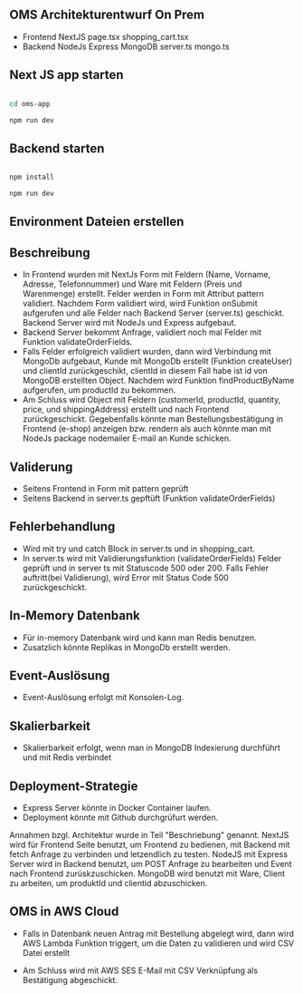 ## OMS Architekturentwurf On Prem 

- Frontend 
    NextJS
        page.tsx
        shopping_cart.tsx
- Backend
    NodeJs
    Express
    MongoDB
        server.ts
        mongo.ts

## Next JS app starten 

```bash

cd oms-app

npm run dev

```

## Backend starten

```bash

npm install

npm run dev

```
## Environment Dateien erstellen 

## Beschreibung

- In Frontend wurden mit NextJs Form mit Feldern (Name, Vorname, Adresse, Telefonnummer) und Ware mit Feldern (Preis und        Warenmenge) erstellt. Felder werden in Form mit Attribut pattern validiert.
  Nachdem Form validiert wird, wird Funktion onSubmit aufgerufen und alle Felder nach Backend Server (server.ts) geschickt. 
  Backend Server wird mit NodeJs und Express aufgebaut.
- Backend Server bekommt Anfrage, validiert noch mal Felder mit Funktion validateOrderFields.
- Falls Felder erfolgreich validiert wurden, dann wird Verbindung mit MongoDb aufgebaut, Kunde mit MongoDb erstellt (Funktion createUser) und clientId zurückgeschikt, clientId in diesem Fall habe ist id von MongoDB erstellten Object. Nachdem wird Funktion findProductByName aufgerufen, um productId zu bekommen.
- Am Schluss wird Object mit Feldern (customerId, productId, quantity, price, und shippingAddress) erstellt und nach Frontend 
    zurückgeschickt. Gegebenfalls könnte man Bestellungsbestätigung in Frontend (e-shop) anzeigen bzw. rendern als auch könnte man mit NodeJs package nodemailer E-mail an Kunde schicken.

## Validerung 

- Seitens Frontend in Form mit pattern geprüft
- Seitens Backend in server.ts gepftüft (Funktion validateOrderFields)

## Fehlerbehandlung

- Wird mit try und catch Block in server.ts und in shopping_cart.
- In server.ts wird mit Validierungsfunktion (validateOrderFields) Felder geprüft und in server ts mit Statuscode 500 oder 200. Falls Fehler auftritt(bei Validierung), wird Error mit Status Code 500 zurückgeschickt.    

## In-Memory Datenbank

- Für in-memory Datenbank wird und kann man Redis benutzen.
- Zusatzlich könnte Replikas in MongoDb erstellt werden.

## Event-Auslösung

- Event-Auslösung erfolgt mit Konsolen-Log. 

## Skalierbarkeit

- Skalierbarkeit erfolgt, wenn man in MongoDB Indexierung durchführt und mit Redis verbindet

## Deployment-Strategie 

- Express Server könnte in Docker Container laufen.
- Deployment könnte mit Github durchgrüfurt werden.

Annahmen bzgl. Architektur wurde in Teil "Beschriebung" genannt. NextJS wird für Frontend Seite benutzt, um Frontend zu bedienen, mit Backend mit fetch Anfrage zu verbinden und letzendlich zu testen. NodeJS mit Express Server wird in Backend benutzt, um POST Anfrage zu bearbeiten und Event nach Frontend zurüskzuschicken. MongoDB wird benutzt mit Ware, Client zu arbeiten, um produktId und clientid abzuschicken.

## OMS in AWS Cloud 

- Falls in Datenbank neuen Antrag mit Bestellung abgelegt wird, dann wird AWS Lambda Funktion triggert, um die Daten zu validieren und wird CSV Datei erstellt 

- Am Schluss wird mit AWS SES E-Mail mit CSV Verknüpfung als Bestätigung abgeschickt.
